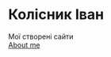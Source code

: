 # Колісник Іван
Мої створені сайти <br>
[About me](https://ivankolisnik.github.io/MySite/ "Натискай не бійся")
